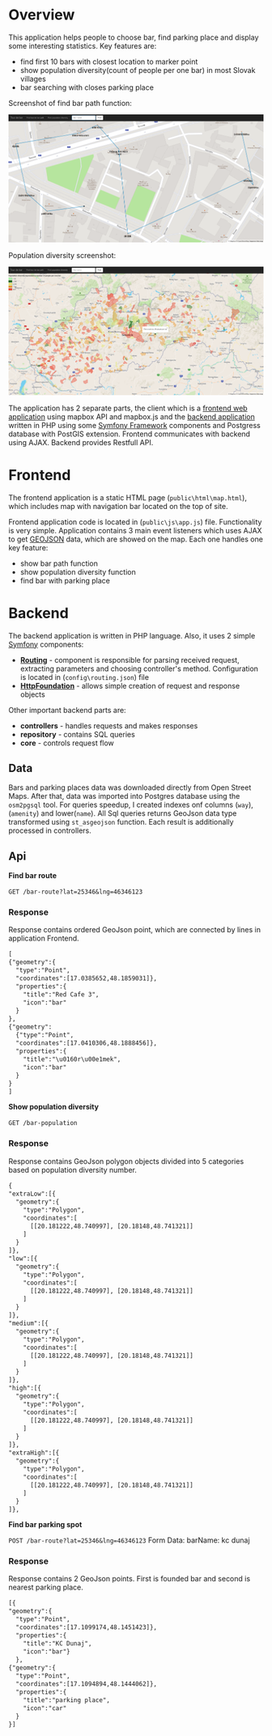 # Overview

This application helps people to choose bar, find parking place and display some interesting statistics. Key features are:
- find first 10 bars with closest location to marker point
- show population diversity(count of people per one bar) in most Slovak villages
- bar searching with closes parking place

Screenshot of find bar path function:

![Screenshot](bar_path_screenshot.png)

Population diversity screenshot:

![Screenshot](population_diversity_screenshot.png)

The application has 2 separate parts, the client which is a [frontend web application](#frontend) using mapbox API and mapbox.js and the [backend application](#backend) written in PHP using some [Symfony Framework](https://symfony.com/) components and Postgress database with PostGIS extension. Frontend communicates with backend using AJAX. Backend provides Restfull API. 

# Frontend

The frontend application is a static HTML page (`public\html\map.html`), which includes map with navigation bar located on the top of site.  

Frontend application code is located in (`public\js\app.js`) file. Functionality is very simple. Application contains 3 main event listeners which uses AJAX to get [GEOJSON](http://geojson.org/) data, which are showed on the map. Each one handles one key feature:
- show bar path function
- show population diversity function
- find bar with parking place

# Backend

The backend application is written in PHP language. Also, it uses 2 simple  [Symfony](https://symfony.com/)  components:
- **[Routing](http://symfony.com/doc/current/components/routing.html)** - component is responsible for parsing received request, extracting parameters and choosing controller's method. Configuration is located in (`config\routing.json`) file
- **[HttpFoundation](http://symfony.com/doc/current/components/http_foundation.html)** - allows simple creation of request and response objects

Other important backend parts are:
- **controllers** - handles requests and makes responses
- **repository** - contains SQL queries
- **core** - controls request flow  

## Data

Bars and parking places data was downloaded directly from Open Street Maps. After that, data was imported into Postgres database using the `osm2pgsql` tool. For queries speedup, I created indexes onf columns (`way`), (`amenity`) and lower(`name`). All Sql queries returns GeoJson data type transformed  using `st_asgeojson` function. Each result is additionally processed in controllers.     

## Api

**Find bar route**

`GET /bar-route?lat=25346&lng=46346123`

### Response

Response contains ordered GeoJson point, which are connected by lines in application Frontend.
```
[
{"geometry":{
  "type":"Point",
  "coordinates":[17.0385652,48.1859031]},
  "properties":{
    "title":"Red Cafe 3",
    "icon":"bar"
  }
},
{"geometry":
  {"type":"Point",
  "coordinates":[17.0410306,48.1888456]},
  "properties":{
    "title":"\u0160r\u00e1mek",
    "icon":"bar"
  }
}
]
```

**Show population diversity**

`GET /bar-population`

### Response

Response contains GeoJson polygon objects divided into 5 categories based on population diversity number.
```
{
"extraLow":[{
  "geometry":{
    "type":"Polygon",
    "coordinates":[
      [[20.181222,48.740997], [20.18148,48.741321]]
    ]
  }
]},
"low":[{
  "geometry":{
    "type":"Polygon",
    "coordinates":[
      [[20.181222,48.740997], [20.18148,48.741321]]
    ]
  }
]},
"medium":[{
  "geometry":{
    "type":"Polygon",
    "coordinates":[
      [[20.181222,48.740997], [20.18148,48.741321]]
    ]
  }
]},
"high":[{
  "geometry":{
    "type":"Polygon",
    "coordinates":[
      [[20.181222,48.740997], [20.18148,48.741321]]
    ]
  }
]},
"extraHigh":[{
  "geometry":{
    "type":"Polygon",
    "coordinates":[
      [[20.181222,48.740997], [20.18148,48.741321]]
    ]
  }
]},
```

**Find bar parking spot**

`POST /bar-route?lat=25346&lng=46346123`
Form Data: 
  barName: kc dunaj

### Response

Response contains 2 GeoJson points. First is founded bar and second is nearest parking place.
```
[{
"geometry":{
  "type":"Point",
  "coordinates":[17.1099174,48.1451423]},
  "properties":{
    "title":"KC Dunaj",
    "icon":"bar"}
  },
{"geometry":{
  "type":"Point",
  "coordinates":[17.1094894,48.1444062]},
  "properties":{
    "title":"parking place",
    "icon":"car"
  }
}]
```